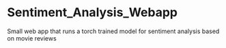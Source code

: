 # Sentiment_Analysis_Webapp
Small web app that runs a torch trained model for sentiment analysis based on movie reviews
